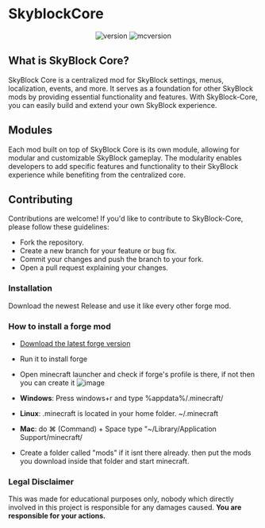 # SkyblockCore
<div align="center">
  <a target="_blank">
    <img alt="version" src="https://img.shields.io/github/v/release/Quantizr/DungeonRoomsMod?color=%239f00ff&style=for-the-badge" />
  </a>
  <a target="_blank">
    <img alt="mcversion" src="https://img.shields.io/badge/MC%20Version-1.8.9-blue?color=%239f00ff&style=for-the-badge" />
  </a>
</div>


## What is SkyBlock Core?

SkyBlock Core is a centralized mod for SkyBlock settings, menus, localization, events, and more. It serves as a foundation for other SkyBlock mods by providing essential functionality and features. With SkyBlock-Core, you can easily build and extend your own SkyBlock experience.

## Modules

Each mod built on top of SkyBlock Core is its own module, allowing for modular and customizable SkyBlock gameplay. The modularity enables developers to add specific features and functionality to their SkyBlock experience while benefiting from the centralized core.

## Contributing

Contributions are welcome! If you'd like to contribute to SkyBlock-Core, please follow these guidelines:

- Fork the repository.
- Create a new branch for your feature or bug fix.
- Commit your changes and push the branch to your fork.
- Open a pull request explaining your changes.

### Installation

Download the newest Release and use it like every other forge mod.

### How to install a forge mod
- [Download the latest forge version](http://files.minecraftforge.net/maven/net/minecraftforge/forge/index_1.8.9.html "Download Forge")
- Run it to install forge  

- Open minecraft launcher and check if forge's profile is there, if not then you can create it ![image](https://user-images.githubusercontent.com/74936369/111808098-b8d7bf00-88e4-11eb-8a2d-60e93b1406a5.png)
- **Windows**: Press windows+r and type %appdata%/.minecraft/
- **Linux**: .minecraft is located in your home folder. ~/.minecraft
- **Mac**: do ⌘ (Command) + Space type "~/Library/Application Support/minecraft/
- Create a folder called "mods" if it isnt there already. then put the mods you download inside that folder and start minecraft.
                   
### Legal Disclaimer

This was made for educational purposes only, nobody which directly involved in this project is responsible for any damages caused.
**You are responsible for your actions.**
